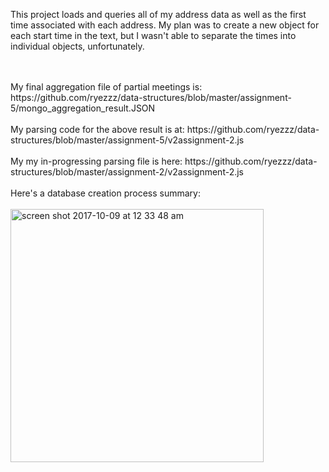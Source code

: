 This project loads and queries all of my address data as well as the first time associated with each address. My plan was to create a new object for each start time in the text, but I wasn't able to separate the times into individual objects, unfortunately.


<br>
<br>
My final aggregation file of partial meetings is: https://github.com/ryezzz/data-structures/blob/master/assignment-5/mongo_aggregation_result.JSON 
<br>
<br>
My parsing code for the above result is at:
https://github.com/ryezzz/data-structures/blob/master/assignment-5/v2assignment-2.js
<br>
<br>
My my in-progressing parsing file is here:
https://github.com/ryezzz/data-structures/blob/master/assignment-2/v2assignment-2.js
<br>
<br>
Here's a database creation process summary:
<br>
<br>
<img width="405" alt="screen shot 2017-10-09 at 12 33 48 am" src="https://user-images.githubusercontent.com/15457713/31325416-e2bf2234-ac8a-11e7-89b4-ef8ca83816d4.png">


